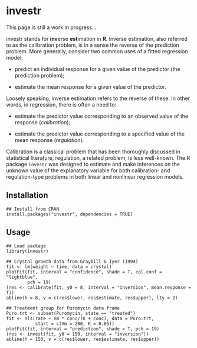 investr
================================================================================

This page is still a work in progress...

investr stands for **inv**erse **est**imation in **R**. Inverse 
estimation, also referred to as the calibration problem, is in a sense the 
reverse of the prediction problem. More generally, consider two common uses
of a fitted regression model:

   * predict an individual response for a given value of the predictor
   (the prediction problem);

   * estimate the mean response for a given value of the predictor.

Loosely speaking, inverse estimation refers to the reverse of these. In other 
words, in regression, there is often a need to:

   * estimate the predictor value corresponding to an observed value of the 
   response (*calibration*);

   * estimate the predictor value corresponding to a specified value of the 
   mean response (*regulation*).

Calibration is a classical problem that has been thoroughly discussed in 
statistical literature, regulation, a related problem, is less well-known. The R
package `investr` was designed to estimate and make inferences on the unknown
value of the explanatory variable for both calibration- and regulation-type problems in both linear and nonlinear regression models. 

Installation
--------------------------------------------------------------------------------

```{r}
## Install from CRAN
install.packages("investr", dependencies = TRUE)
```

Usage
--------------------------------------------------------------------------------

```{r}
## Load package
library(investr)

## Crystal growth data from Graybill & Iyer (1994)
fit <- lm(weight ~ time, data = crystal) 
plotFit(fit, interval = "confidence", shade = T, col.conf = "lightblue", 
        pch = 19)
(res <- calibrate(fit, y0 = 8, interval = "inversion", mean.response = T))
abline(h = 8, v = c(res$lower, res$estimate, res$upper), lty = 2)

## Treatment group for Puromycin data frame
Puro.trt <- subset(Puromycin, state == "treated")
fit <- nls(rate ~ Vm * conc/(K + conc), data = Puro.trt, 
           start = c(Vm = 200, K = 0.05))
plotFit(fit, interval = "prediction", shade = T, pch = 19)
(res <- invest(fit, y0 = 150, interval = "inversion"))
abline(h = 150, v = c(res$lower, res$estimate, res$upper))
```

